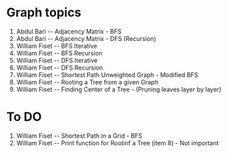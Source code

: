 # Graph topics 

1. Abdul Bari       -- Adjacency Matrix - BFS
2. Abdul Bari       -- Adjacency Matrix - DFS (Recursion)
3. William Fiset    -- BFS Iterative
4. William Fiset    -- BFS Recursion
5. William Fiset    -- DFS Iterative
6. William Fiset    -- DFS Recursion
7. William Fiset    -- Shortest Path Unweighted Graph - Modified BFS
8. William Fiset    -- Rooting a Tree from a given Graph 
9. William Fiset    -- Finding Center of a Tree - (Pruning leaves layer by layer)


# To DO 

1. William Fiset    -- Shortest Path in a Grid - BFS
2. William Fiset    -- Print function for Rootinf a Tree (item 8) - Not important
